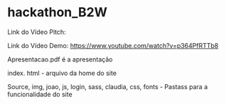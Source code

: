 # hackathon_B2W

Link do Vídeo Pitch:

Link do Vídeo Demo: https://www.youtube.com/watch?v=p364PfRTTb8

Apresentacao.pdf é a apresentação

index. html - arquivo da home do site

Source, img, joao, js, login, sass, claudia, css, fonts - Pastass para a funcionalidade do site



